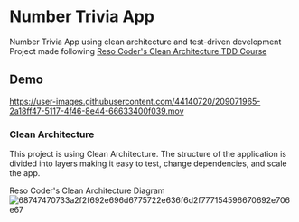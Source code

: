 # Number Trivia App

Number Trivia App using clean architecture and test-driven development
Project made following [Reso Coder's Clean Architecture TDD Course](https://resocoder.com/2019/08/27/flutter-tdd-clean-architecture-course-1-explanation-project-structure/)

## Demo

https://user-images.githubusercontent.com/44140720/209071965-2a18ff47-5117-4f46-8e44-66633400f039.mov

### Clean Architecture
This project is using Clean Architecture. The structure of the application is divided into layers making it easy to test, change dependencies, and scale the app.

Reso Coder's Clean Architecture Diagram
![68747470733a2f2f692e696d6775722e636f6d2f777154596670692e706e67](https://user-images.githubusercontent.com/44140720/209072070-e2f0bfa3-2c74-4f6d-a195-5a380093ff23.png)
